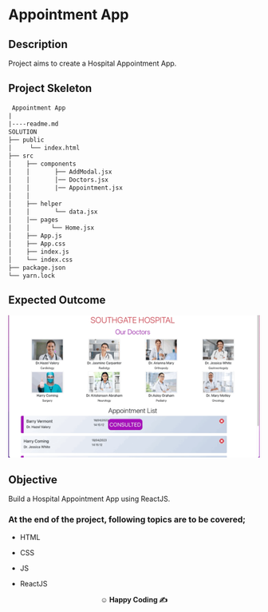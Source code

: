 


#  Appointment App 

## Description

Project aims to create a Hospital Appointment App.



## Project Skeleton

```
 Appointment App
|
|----readme.md       
SOLUTION
├── public
│     └── index.html
├── src
│    ├── components
│    │       ├── AddModal.jsx
│    │       │── Doctors.jsx
│    │       |── Appointment.jsx            
│    │         
│    ├── helper
│    │       └── data.jsx
│    │── pages 
│    │      └── Home.jsx
│    ├── App.js
│    ├── App.css
│    ├── index.js
│    └── index.css
├── package.json
└── yarn.lock
```

## Expected Outcome

![hospital-gif](hospital.gif)

## Objective

Build a Hospital Appointment App using ReactJS.

### At the end of the project, following topics are to be covered;

- HTML

- CSS

- JS

- ReactJS



**<p align="center">&#9786; Happy Coding &#9997;</p>**
